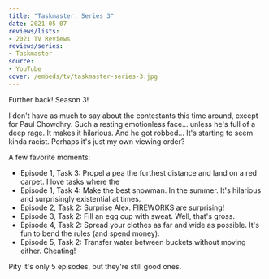 ```yaml
---
title: "Taskmaster: Series 3"
date: 2021-05-07
reviews/lists:
- 2021 TV Reviews
reviews/series:
- Taskmaster
source:
- YouTube
cover: /embeds/tv/taskmaster-series-3.jpg
---
```

Further back! Season 3!

I don't have as much to say about the contestants this time around, except for Paul Chowdhry. Such a resting emotionless face... unless he's full of a deep rage. It makes it hilarious. And he got robbed... It's starting to seem kinda racist. Perhaps it's just my own viewing order?

A few favorite moments:

* Episode 1, Task 3: Propel a pea the furthest distance and land on a red carpet. I love tasks where the 
* Episode 1, Task 4: Make the best snowman. In the summer. It's hilarious and surprisingly existential at times. 
* Episode 2, Task 2: Surprise Alex. FIREWORKS are surprising!
* Episode 3, Task 2: Fill an egg cup with sweat. Well, that's gross. 
* Episode 4, Task 2: Spread your clothes as far and wide as possible. It's fun to bend the rules (and spend money). 
* Episode 5, Task 2: Transfer water between buckets without moving either. Cheating!

Pity it's only 5 episodes, but they're still good ones. 